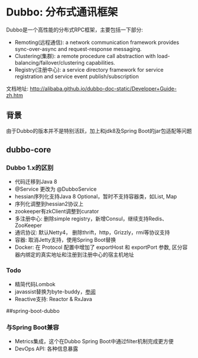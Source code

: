 Dubbo: 分布式通讯框架
======================================
Dubbo是一个高性能的分布式RPC框架，主要包括一下部分:

* Remoting(远程通信): a network communication framework provides sync-over-async and request-response messaging.
* Clustering(集群): a remote procedure call abstraction with load-balancing/failover/clustering capabilities.
* Registry(注册中心): a service directory framework for service registration and service event publish/subscription

文档地址: http://alibaba.github.io/dubbo-doc-static/Developer+Guide-zh.htm

## 背景
由于Dubbo的版本并不是特别活跃，加上和jdk8及Spring Boot的jar包适配等问题

## dubbo-core

### Dubbo 1.x的区别
* 代码迁移到Java 8
* @Service 更改为 @DubboService
* hessian序列化支持Java 8 Optional，暂时不支持容器类，如List, Map
* 序列化调整到hessian2协议上
* zookeeper有zkClient调整到curator
* 多注册中心: 删除simple registry，新增Consul，继续支持Redis、ZooKeeper
* 通讯协议: 默认Netty4， 删除thrift，http，Grizzly，rmi等协议支持
* 容器: 取消Jetty支持，使用Spring Boot替换
* Docker: 在 Protocol 配置中增加了 exportHost 和 exportPort 参数, 区分容器内绑定的真实地址和注册到注册中心的宿主机地址

### Todo
* 精简代码Lombok
* javassist替换为byte-buddy，[参阅](https://jrebel.com/rebellabs/testing-the-performance-of-4-java-runtime-code-generators-cglib-javassist-jdk-proxy-byte-buddy/)
* Reactive支持: Reactor & RxJava

##spring-boot-dubbo

### 与Spring Boot兼容
* Metrics集成，这个在Dubbo Spring Boot中通过filter机制完成更方便
* DevOps API: 各种信息暴露

